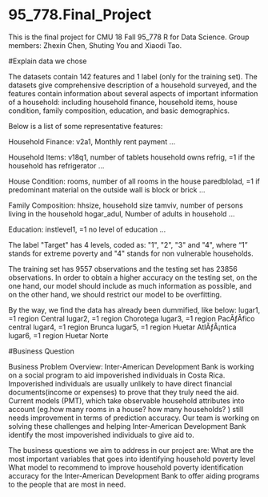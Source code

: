 # 95_778.Final_Project

This is the final project for CMU 18 Fall 95_778 R for Data Science.
Group members: Zhexin Chen, Shuting You and Xiaodi Tao.

#Explain data we chose


The datasets contain 142 features and 1 label (only for the training set). The datasets give comprehensive description of a household surveyed, and the features contain information about several aspects of important information of a household: including household finance, household items, house condition, family composition, education, and basic demographics. 


Below is a list of some representative features:


Household Finance:
  v2a1, Monthly rent payment
  ...
 
  
Household Items:
  v18q1, number of tablets household owns
  refrig, =1 if the household has refrigerator
  ...
 
  
House Condition:
  rooms,  number of all rooms in the house
  paredblolad, =1 if predominant material on the outside wall is block or brick
  ...
 
  
Family Composition:
  hhsize, household size
  tamviv, number of persons living in the household
  hogar_adul, Number of adults in household
  ...
  
  
Education:
  instlevel1, =1 no level of education
  ...
 
  
The label "Target" has 4 levels, coded as: "1", "2", "3" and "4", where “1” stands for extreme poverty and "4" stands for non vulnerable households.


The training set has 9557 observations and the testing set has 23856 observations. In order to obtain a higher accuracy on the testing set, on the one hand, our model should include as much information as possible, and on the other hand, we should restrict our model to be overfitting.


By the way, we find the data has already been dummified, like below:
lugar1, =1 region Central
lugar2, =1 region Chorotega
lugar3, =1 region PacÃƒÂfico central
lugar4, =1 region Brunca
lugar5, =1 region Huetar AtlÃƒÂ¡ntica
lugar6, =1 region Huetar Norte


#Business Question


Business Problem Overview: 
Inter-American Development Bank is working on a social program to aid impoverished individuals in Costa Rica. Impoverished individuals are usually unlikely to have direct financial documents(income or expenses) to prove that they truly need the aid. Current models (PMT), which take observable household attributes into account (eg.how many rooms in a house? how many households? )  still needs improvement in terms of prediction accuracy. Our team is working on solving these challenges and helping Inter-American Development Bank identify the most impoverished individuals to give aid to. 

The business questions we aim to address in our project are: 
What are the most important variables that goes into identifying household poverty level  
What model to recommend to improve household poverty identification accuracy for the Inter-American Development Bank to offer aiding programs to the people that are most in need. 





